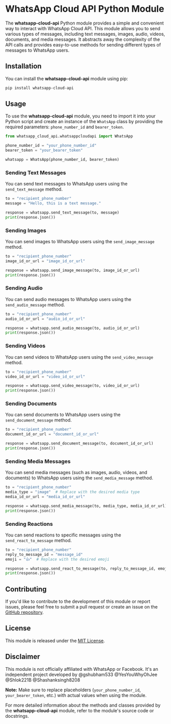 # WhatsApp Cloud API Python Module

The **whatsapp-cloud-api** Python module provides a simple and convenient way to interact with WhatsApp Cloud API. This module allows you to send various types of messages, including text messages, images, audio, videos, documents, and media messages. It abstracts away the complexity of the API calls and provides easy-to-use methods for sending different types of messages to WhatsApp users.

## Installation

You can install the **whatsapp-cloud-api** module using pip:

```bash
pip install whatsapp-cloud-api
```

## Usage

To use the **whatsapp-cloud-api** module, you need to import it into your Python script and create an instance of the `WhatsApp` class by providing the required parameters: `phone_number_id` and `bearer_token`.

```python
from whatsapp_cloud_api.whatsappcloudapi import WhatsApp

phone_number_id = "your_phone_number_id"
bearer_token = "your_bearer_token"

whatsapp = WhatsApp(phone_number_id, bearer_token)
```

### Sending Text Messages

You can send text messages to WhatsApp users using the `send_text_message` method.

```python
to = "recipient_phone_number"
message = "Hello, this is a text message."

response = whatsapp.send_text_message(to, message)
print(response.json())
```

### Sending Images

You can send images to WhatsApp users using the `send_image_message` method.

```python
to = "recipient_phone_number"
image_id_or_url = "image_id_or_url"

response = whatsapp.send_image_message(to, image_id_or_url)
print(response.json())
```

### Sending Audio

You can send audio messages to WhatsApp users using the `send_audio_message` method.

```python
to = "recipient_phone_number"
audio_id_or_url = "audio_id_or_url"

response = whatsapp.send_audio_message(to, audio_id_or_url)
print(response.json())
```

### Sending Videos

You can send videos to WhatsApp users using the `send_video_message` method.

```python
to = "recipient_phone_number"
video_id_or_url = "video_id_or_url"

response = whatsapp.send_video_message(to, video_id_or_url)
print(response.json())
```

### Sending Documents

You can send documents to WhatsApp users using the `send_document_message` method.

```python
to = "recipient_phone_number"
document_id_or_url = "document_id_or_url"

response = whatsapp.send_document_message(to, document_id_or_url)
print(response.json())
```

### Sending Media Messages

You can send media messages (such as images, audio, videos, and documents) to WhatsApp users using the `send_media_message` method.

```python
to = "recipient_phone_number"
media_type = "image"  # Replace with the desired media type
media_id_or_url = "media_id_or_url"

response = whatsapp.send_media_message(to, media_type, media_id_or_url)
print(response.json())
```

### Sending Reactions

You can send reactions to specific messages using the `send_react_to_message` method.

```python
to = "recipient_phone_number"
reply_to_message_id = "message_id"
emoji = "👍"  # Replace with the desired emoji

response = whatsapp.send_react_to_message(to, reply_to_message_id, emoji)
print(response.json())
```

## Contributing

If you'd like to contribute to the development of this module or report issues, please feel free to submit a pull request or create an issue on the [GitHub repository](https://github.com/your/repository).

## License

This module is released under the [MIT License](LICENSE).

## Disclaimer

This module is not officially affiliated with WhatsApp or Facebook. It's an independent project developed by @gshubham533 @YesYouWhyOhJee @Shlok221B @Shashanksingh8208

**Note:** Make sure to replace placeholders (`your_phone_number_id`, `your_bearer_token`, etc.) with actual values when using the module.

For more detailed information about the methods and classes provided by the **whatsapp-cloud-api** module, refer to the module's source code or docstrings.